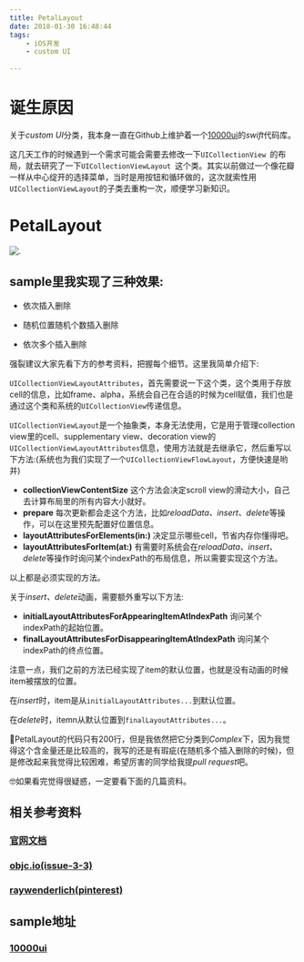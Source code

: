 ```yaml
---
title: PetalLayout
date: 2018-01-30 16:48:44
tags:
	- iOS开发 
	- custom UI
	
---
```


# 诞生原因


关于*custom UI*分类，我本身一直在Github上维护着一个[10000ui](https://github.com/blurryssky/10000ui)的*swift*代码库。

这几天工作的时候遇到一个需求可能会需要去修改一下`UICollectionView `的布局，就去研究了一下`UICollectionViewLayout `这个类。其实以前做过一个像花瓣一样从中心绽开的选择菜单，当时是用按钮和循环做的，这次就索性用`UICollectionViewLayout`的子类去重构一次，顺便学习新知识。

# PetalLayout


![.](PetalLayout.gif)

## sample里我实现了三种效果:

* 依次插入删除

* 随机位置随机个数插入删除

* 依次多个插入删除


强裂建议大家先看下方的参考资料，把握每个细节。这里我简单介绍下:

`UICollectionViewLayoutAttributes`，首先需要说一下这个类，这个类用于存放cell的信息，比如frame、alpha，系统会自己在合适的时候为cell赋值，我们也是通过这个类和系统的`UICollectionView`传递信息。

`UICollectionViewLayout`是一个抽象类，本身无法使用，它是用于管理collection view里的cell、supplementary view、decoration view的`UICollectionViewLayoutAttributes`信息，使用方法就是去继承它，然后重写以下方法:(系统也为我们实现了一个`UICollectionViewFlowLayout`，方便快速是哟并)

* **collectionViewContentSize** 这个方法会决定scroll view的滑动大小，自己去计算布局里的所有内容大小就好。
* **prepare** 每次更新都会走这个方法，比如*reloadData、insert、delete*等操作，可以在这里预先配置好位置信息。
* **layoutAttributesForElements(in:)** 决定显示哪些cell，节省内存你懂得吧。
* **layoutAttributesForItem(at:)** 有需要时系统会在*reloadData、insert、delete*等操作时询问某个indexPath的布局信息，所以需要实现这个方法。

以上都是必须实现的方法。

关于*insert、delete*动画，需要额外重写以下方法:

* **initialLayoutAttributesForAppearingItemAtIndexPath** 询问某个indexPath的起始位置。
* **finalLayoutAttributesForDisappearingItemAtIndexPath** 询问某个indexPath的终点位置。

注意一点，我们之前的方法已经实现了item的默认位置，也就是没有动画的时候item被摆放的位置。

在*insert*时，item是从`initialLayoutAttributes...`到默认位置。

在*delete*时，itemn从默认位置到`finalLayoutAttributes...`。


🤔PetalLayout的代码只有200行，但是我依然把它分类到*Complex*下，因为我觉得这个含金量还是比较高的，我写的还是有瑕疵(在随机多个插入删除的时候)，但是修改起来我觉得比较困难，希望厉害的同学给我提*pull request*吧。

🤓如果看完觉得很疑惑，一定要看下面的几篇资料。

## 相关参考资料

### [官网文档](https://developer.apple.com/documentation/uikit/uicollectionviewlayout)

### [objc.io(issue-3-3)](https://objccn.io/issue-3-3)

### [raywenderlich(pinterest)](https://www.raywenderlich.com/164608/uicollectionview-custom-layout-tutorial-pinterest-2)


## sample地址

### [10000ui](https://github.com/blurryssky/10000ui)



